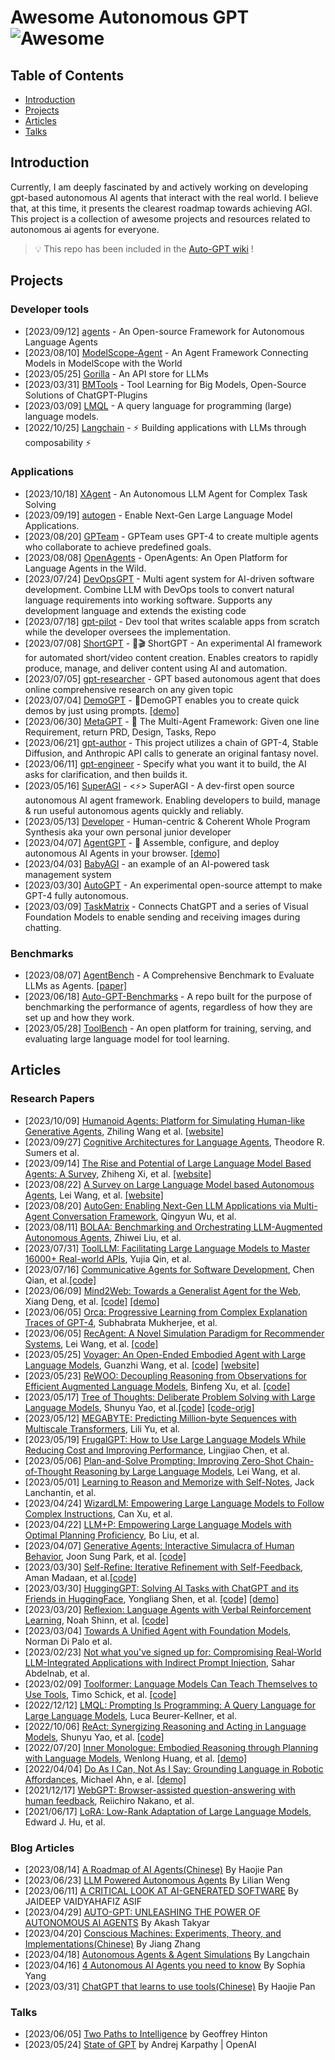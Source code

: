 # Awesome Autonomous GPT ![Awesome](https://cdn.rawgit.com/sindresorhus/awesome/d7305f38d29fed78fa85652e3a63e154dd8e8829/media/badge.svg)

## Table of Contents

- [Introduction](#introduction)
- [Projects](#projects)
- [Articles](#articles)
- [Talks](#talks)

## Introduction
Currently, I am deeply fascinated by and actively working on developing gpt-based autonomous AI agents that interact with the real world. I believe that, at this time, it presents the clearest roadmap towards achieving AGI. This project is a collection of awesome projects and resources related to autonomous ai agents for everyone.
> 💡 This repo has been included in the [Auto-GPT wiki](https://github.com/Significant-Gravitas/Nexus/wiki/Awesome-Resources) !

## Projects

### Developer tools
- [2023/09/12] [agents](https://github.com/aiwaves-cn/agents) - An Open-source Framework for Autonomous Language Agents
- [2023/08/10] [ModelScope-Agent](https://github.com/modelscope/modelscope-agent) - An Agent Framework Connecting Models in ModelScope with the World
- [2023/05/25] [Gorilla](https://github.com/ShishirPatil/gorilla) - An API store for LLMs
- [2023/03/31] [BMTools](https://github.com/OpenBMB/BMTools) - Tool Learning for Big Models, Open-Source Solutions of ChatGPT-Plugins
- [2023/03/09] [LMQL](https://github.com/eth-sri/lmql) - A query language for programming (large) language models.
- [2022/10/25] [Langchain](https://github.com/hwchase17/langchain) - ⚡ Building applications with LLMs through composability ⚡

### Applications
- [2023/10/18] [XAgent](https://github.com/OpenBMB/XAgent) - An Autonomous LLM Agent for Complex Task Solving
- [2023/09/19] [autogen](https://github.com/microsoft/autogen) - Enable Next-Gen Large Language Model Applications. 
- [2023/08/20] [GPTeam](https://github.com/101dotxyz/GPTeam) - GPTeam uses GPT-4 to create multiple agents who collaborate to achieve predefined goals. 
- [2023/08/08] [OpenAgents](https://github.com/xlang-ai/OpenAgents) - OpenAgents: An Open Platform for Language Agents in the Wild.
- [2023/07/24] [DevOpsGPT](https://github.com/kuafuai/DevOpsGPT) - Multi agent system for AI-driven software development. Combine LLM with DevOps tools to convert natural language requirements into working software. Supports any development language and extends the existing code
- [2023/07/18] [gpt-pilot](https://github.com/Pythagora-io/gpt-pilot) - Dev tool that writes scalable apps from scratch while the developer oversees the implementation. 
- [2023/07/08] [ShortGPT](https://github.com/RayVentura/ShortGPT) - 🚀🎬 ShortGPT - An experimental AI framework for automated short/video content creation. Enables creators to rapidly produce, manage, and deliver content using AI and automation.
- [2023/07/05] [gpt-researcher](https://github.com/assafelovic/gpt-researcher) - GPT based autonomous agent that does online comprehensive research on any given topic
- [2023/07/04] [DemoGPT](https://github.com/melih-unsal/DemoGPT) - 🧩DemoGPT enables you to create quick demos by just using prompts. [[demo]](demogpt.io)
- [2023/06/30] [MetaGPT](https://github.com/geekan/MetaGPT) - 🌟 The Multi-Agent Framework: Given one line Requirement, return PRD, Design, Tasks, Repo
- [2023/06/21] [gpt-author](https://github.com/mshumer/gpt-author) - This project utilizes a chain of GPT-4, Stable Diffusion, and Anthropic API calls to generate an original fantasy novel. 
- [2023/06/11] [gpt-engineer](https://github.com/AntonOsika/gpt-engineer) - Specify what you want it to build, the AI asks for clarification, and then builds it.
- [2023/05/16] [SuperAGI](https://github.com/TransformerOptimus/SuperAGI) - <⚡️> SuperAGI - A dev-first open source autonomous AI agent framework. Enabling developers to build, manage & run useful autonomous agents quickly and reliably.
- [2023/05/13] [Developer](https://github.com/smol-ai/developer) - Human-centric & Coherent Whole Program Synthesis aka your own personal junior developer
- [2023/04/07] [AgentGPT](https://github.com/reworkd/AgentGPT) - 🤖 Assemble, configure, and deploy autonomous AI Agents in your browser. [[demo]](agentgpt.reworkd.ai)
- [2023/04/03] [BabyAGI](https://github.com/yoheinakajima/babyagi) - an example of an AI-powered task management system
- [2023/03/30] [AutoGPT](https://github.com/Significant-Gravitas/Auto-GPT) - An experimental open-source attempt to make GPT-4 fully autonomous.
- [2023/03/09] [TaskMatrix](https://github.com/moymix/TaskMatrix) - Connects ChatGPT and a series of Visual Foundation Models to enable sending and receiving images during chatting.

### Benchmarks
- [2023/08/07] [AgentBench](https://github.com/THUDM/AgentBench) - A Comprehensive Benchmark to Evaluate LLMs as Agents. [[paper]](https://arxiv.org/abs/2308.03688)
- [2023/06/18] [Auto-GPT-Benchmarks](https://github.com/Significant-Gravitas/Auto-GPT-Benchmarks) - A repo built for the purpose of benchmarking the performance of agents, regardless of how they are set up and how they work.
- [2023/05/28] [ToolBench](https://github.com/OpenBMB/ToolBench) - An open platform for training, serving, and evaluating large language model for tool learning.

## Articles
### Research Papers
- [2023/10/09] [Humanoid Agents: Platform for Simulating Human-like Generative Agents](https://arxiv.org/abs/2310.05418), Zhiling Wang et al. [[website]](https://github.com/HumanoidAgents/HumanoidAgents)
- [2023/09/27] [Cognitive Architectures for Language Agents](https://arxiv.org/pdf/2309.02427.pdf), Theodore R. Sumers et al. 
- [2023/09/14] [The Rise and Potential of Large Language Model Based Agents: A Survey](https://arxiv.org/pdf/2309.07864v1.pdf), Zhiheng Xi, et al. [[website]](https://arxiv.org/pdf/2309.07864v1.pdf)
- [2023/08/22] [A Survey on Large Language Model based Autonomous Agents](https://arxiv.org/pdf/2308.11432.pdf), Lei Wang, et al.  [[website]](https://github.com/Paitesanshi/LLM-Agent-Survey)
- [2023/08/20] [AutoGen: Enabling Next-Gen LLM Applications via Multi-Agent Conversation Framework](https://arxiv.org/abs/2308.08155), Qingyun Wu, et al.
- [2023/08/11] [BOLAA: Benchmarking and Orchestrating LLM-Augmented Autonomous Agents](https://arxiv.org/pdf/2308.05960v1.pdf), Zhiwei Liu, et al.
- [2023/07/31] [ToolLLM: Facilitating Large Language Models to Master 16000+ Real-world APIs](https://arxiv.org/abs/2307.16789), Yujia Qin, et al.
- [2023/07/16] [Communicative Agents for Software Development](https://arxiv.org/abs/2307.07924), Chen Qian, et al.[[code]](https://github.com/OpenBMB/ChatDev)
- [2023/06/09] [Mind2Web: Towards a Generalist Agent for the Web](https://arxiv.org/pdf/2306.06070.pdf), Xiang Deng, et al. [[code]](https://github.com/OSU-NLP-Group/Mind2Web) [[demo]](https://osu-nlp-group.github.io/Mind2Web/)
- [2023/06/05] [Orca: Progressive Learning from Complex Explanation Traces of GPT-4](https://arxiv.org/pdf/2306.02707.pdf), Subhabrata Mukherjee, et al.
- [2023/06/05] [RecAgent: A Novel Simulation Paradigm for Recommender Systems](https://arxiv.org/abs/2306.02552), Lei Wang, et al. [[code]](https://github.com/RUC-GSAI/YuLan-Rec)
- [2023/05/25] [Voyager: An Open-Ended Embodied Agent with Large Language Models](https://arxiv.org/pdf/2305.16291.pdf), Guanzhi Wang, et al. [[code]](https://github.com/MineDojo/Voyager) [[website]](https://voyager.minedojo.org/)
- [2023/05/23] [ReWOO: Decoupling Reasoning from Observations for Efficient Augmented Language Models](https://arxiv.org/pdf/2305.18323.pdf), Binfeng Xu, et al. [[code]](https://github.com/billxbf/ReWOO)
- [2023/05/17] [Tree of Thoughts: Deliberate Problem Solving with Large Language Models](https://arxiv.org/abs/2305.10601), Shunyu Yao, et al.[[code]](https://github.com/kyegomez/tree-of-thoughts) [[code-orig]](https://github.com/ysymyth/tree-of-thought-llm) 
- [2023/05/12] [MEGABYTE: Predicting Million-byte Sequences with Multiscale Transformers](https://arxiv.org/abs/2305.07185), Lili Yu, et al.
- [2023/05/19] [FrugalGPT: How to Use Large Language Models While Reducing Cost and Improving Performance](https://arxiv.org/abs/2305.05176), Lingjiao Chen, et al.
- [2023/05/06] [Plan-and-Solve Prompting: Improving Zero-Shot Chain-of-Thought Reasoning by Large Language Models](https://arxiv.org/abs/2305.04091), Lei Wang, et al.
- [2023/05/01] [Learning to Reason and Memorize with Self-Notes](https://arxiv.org/abs/2305.00833), Jack Lanchantin, et al.
- [2023/04/24] [WizardLM: Empowering Large Language Models to Follow Complex Instructions](https://arxiv.org/abs/2304.12244), Can Xu, et al.
- [2023/04/22] [LLM+P: Empowering Large Language Models with Optimal Planning Proficiency](https://arxiv.org/abs/2304.11477), Bo Liu, et al.
- [2023/04/07] [Generative Agents: Interactive Simulacra of Human Behavior](https://arxiv.org/abs/2304.03442), Joon Sung Park, et al. [[code]](https://github.com/mkturkcan/generative-agents)
- [2023/03/30] [Self-Refine: Iterative Refinement with Self-Feedback](https://arxiv.org/abs/2303.17651), Aman Madaan, et al.[[code]](https://github.com/madaan/self-refine)
- [2023/03/30] [HuggingGPT: Solving AI Tasks with ChatGPT and its Friends in HuggingFace](https://arxiv.org/pdf/2303.17580.pdf), Yongliang Shen, et al. [[code]](https://github.com/microsoft/JARVIS) [[demo]](https://huggingface.co/spaces/microsoft/HuggingGPT)
- [2023/03/20] [Reflexion: Language Agents with Verbal Reinforcement Learning](https://arxiv.org/pdf/2303.11366.pdf), Noah Shinn, et al. [[code]](https://github.com/noahshinn024/reflexion)
- [2023/03/04] [Towards A Unified Agent with Foundation Models](https://openreview.net/pdf?id=JK_B1tB6p-), Norman Di Palo et al.
- [2023/02/23] [Not what you've signed up for: Compromising Real-World LLM-Integrated Applications with Indirect Prompt Injection](https://arxiv.org/abs/2302.12173), Sahar Abdelnab, et al.
- [2023/02/09] [Toolformer: Language Models Can Teach Themselves to Use Tools](https://arxiv.org/pdf/2302.04761.pdf), Timo Schick, et al. [[code]](https://github.com/lucidrains/toolformer-pytorch)
- [2022/12/12] [LMQL: Prompting Is Programming: A Query Language for Large Language Models](https://arxiv.org/abs/2212.06094), Luca Beurer-Kellner, et al.
- [2022/10/06] [ReAct: Synergizing Reasoning and Acting in Language Models](https://arxiv.org/pdf/2210.03629.pdf), Shunyu Yao, et al. [[code]](https://github.com/ysymyth/ReAct)
- [2022/07/20] [Inner Monologue: Embodied Reasoning through Planning with Language Models](https://arxiv.org/pdf/2207.05608.pdf), Wenlong Huang, et al. [[demo]](https://innermonologue.github.io/)
- [2022/04/04] [Do As I Can, Not As I Say: Grounding Language in Robotic Affordances](), Michael Ahn, e al. [[demo]](https://say-can.github.io/)
- [2021/12/17] [WebGPT: Browser-assisted question-answering with human feedback](https://arxiv.org/pdf/2112.09332.pdf), Reiichiro Nakano, et al.
- [2021/06/17] [LoRA: Low-Rank Adaptation of Large Language Models](https://arxiv.org/abs/2106.09685), Edward J. Hu, et al.


### Blog Articles

- [2023/08/14] [A Roadmap of AI Agents(Chinese)](https://zhuanlan.zhihu.com/p/649916692) By Haojie Pan
- [2023/06/23] [LLM Powered Autonomous Agents](https://lilianweng.github.io/posts/2023-06-23-agent/) By Lilian Weng
- [2023/06/11] [A CRITICAL LOOK AT AI-GENERATED SOFTWARE](https://spectrum.ieee.org/ai-software) By JAIDEEP VAIDYAHAFIZ ASIF
- [2023/04/29] [AUTO-GPT: UNLEASHING THE POWER OF AUTONOMOUS AI AGENTS](https://www.leewayhertz.com/autogpt/) By Akash Takyar
- [2023/04/20] [Conscious Machines: Experiments, Theory, and Implementations(Chinese)](https://pattern.swarma.org/article/230) By Jiang Zhang
- [2023/04/18] [Autonomous Agents & Agent Simulations](https://blog.langchain.dev/agents-round/) By Langchain
- [2023/04/16] [4 Autonomous AI Agents you need to know](https://towardsdatascience.com/4-autonomous-ai-agents-you-need-to-know-d612a643fa92) By Sophia Yang
- [2023/03/31] [ChatGPT that learns to use tools(Chinese)](https://zhuanlan.zhihu.com/p/618448188) By Haojie Pan

### Talks
- [2023/06/05] [Two Paths to Intelligence](https://www.youtube.com/watch?v=rGgGOccMEiY&t=1497s) by Geoffrey Hinton
- [2023/05/24] [State of GPT](https://www.youtube.com/watch?v=bZQun8Y4L2A) by Andrej Karpathy | OpenAI 
